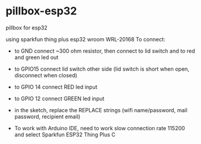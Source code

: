 # pillbox-esp32
pillbox for esp32

using sparkfun thing plus esp32 wroom WRL-20168
To connect:
* to GND connect ~300 ohm resistor, then connect to lid switch and to red and green led out
* to GPIO15 connect lid switch other side (lid switch is short when open, disconnect when closed)
* to GPIO 14 connect RED led input
* to GPIO 12 connect GREEN led input

* in the sketch, replace the REPLACE strings (wifi name/password, mail password, recipient email)

* To work with Arduino IDE, need to work slow connection rate 115200 and select Sparkfun ESP32 Thing Plus C

